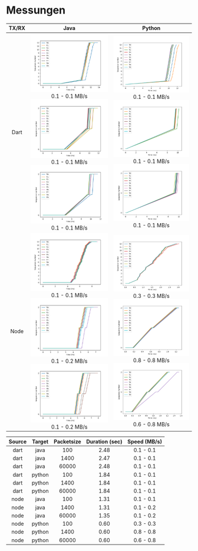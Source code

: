 # Messungen

| TX/RX | &nbsp;&nbsp;&nbsp;Java&nbsp;&nbsp;&nbsp; | Python |
:-------------------------:|:-------------------------:|:-------------------------:
| Dart | ![100_Dart_Java](Dart_Java/plot100.png) 0.1 - 0.1 MB/s ![1400_Dart_Java](Dart_Java/plot1400.png) 0.1 - 0.1 MB/s ![60000_Dart_Java](Dart_Java/plot60000.png) 0.1 - 0.1 MB/s | ![100_Dart_Python](Dart_Python/plot100.png) 0.1 - 0.1 MB/s ![1400_Dart_Python](Dart_Python/plot1400.png) 0.1 - 0.1 MB/s ![60000_Dart_Python](Dart_Python/plot60000.png) 0.1 - 0.1 MB/s |
| Node | ![100_Node_Java](Node_Java/plot100.png) 0.1 - 0.1 MB/s ![1400_Node_Java](Node_Java/plot1400.png) 0.1 - 0.2 MB/s ![60000_Node_Java](Node_Java/plot60000.png) 0.1 - 0.2 MB/s | ![100_Node_Python](Node_Python/plot100.png) 0.3 - 0.3 MB/s ![1400_Node_Python](Node_Python/plot1400.png) 0.8 - 0.8 MB/s ![60000_Node_Python](Node_Python/plot60000.png) 0.6 - 0.8 MB/s |


| Source | Target | Packetsize | Duration (sec) | Speed (MB/s) |
|:------:|:------:|:----------:|:--------------:|:------------:|
|  dart  |  java  |    100     |     2.48       |   0.1 - 0.1  |
|  dart  |  java  |    1400    |     2.47       |   0.1 - 0.1  |
|  dart  |  java  |   60000    |     2.48       |   0.1 - 0.1  |
|  dart  | python |    100     |     1.84       |   0.1 - 0.1  |
|  dart  | python |    1400    |     1.84       |   0.1 - 0.1  |
|  dart  | python |   60000    |     1.84       |   0.1 - 0.1  |
|  node  |  java  |    100     |     1.31       |   0.1 - 0.1  |
|  node  |  java  |    1400    |     1.31       |   0.1 - 0.2  |
|  node  |  java  |   60000    |     1.35       |   0.1 - 0.2  |
|  node  | python |    100     |     0.60       |   0.3 - 0.3  |
|  node  | python |    1400    |     0.60       |   0.8 - 0.8  |
|  node  | python |   60000    |     0.60       |   0.6 - 0.8  |
